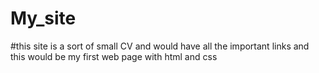 # My_site
#this site is a sort of small CV and would have all the important links and this would be my first web page with html and css
